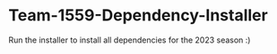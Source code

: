 # Team-1559-Dependency-Installer
Run the installer to install all dependencies for the 2023 season :)
